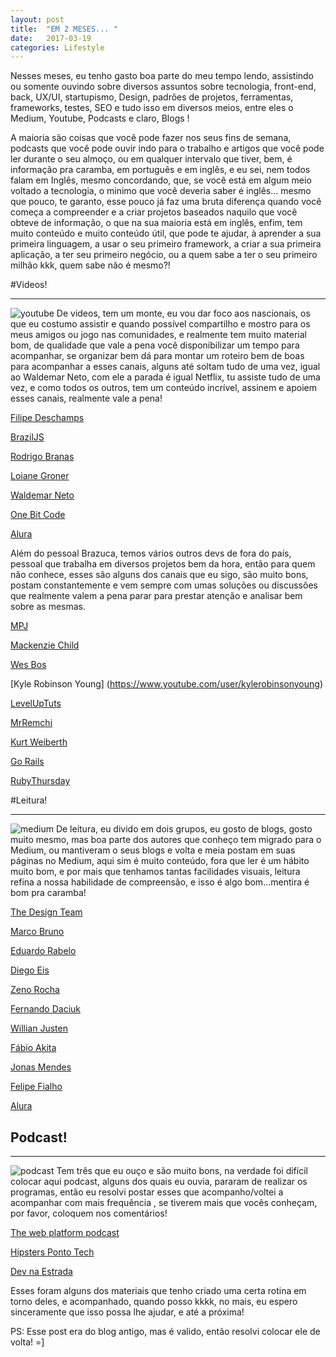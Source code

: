 ```yaml
---
layout: post
title:  "EM 2 MESES... "
date:   2017-03-19
categories: Lifestyle
---
```


Nesses meses, eu tenho gasto boa parte do meu tempo lendo, assistindo ou somente ouvindo sobre diversos assuntos sobre tecnologia, front-end, back, UX/UI, startupismo, Design, padrões de projetos, ferramentas, frameworks, testes, SEO  e tudo isso em diversos meios, entre eles o Medium, Youtube, Podcasts e claro, Blogs !

A maioria são coisas que você pode fazer nos seus fins de semana,  podcasts que você pode ouvir indo para o trabalho e  artigos que você pode ler durante o seu almoço, ou em qualquer intervalo que tiver, bem, é informação pra caramba, em português e em inglês, e eu sei, nem todos falam em Inglês, mesmo concordando, que, se você está em algum meio voltado a tecnologia, o minimo que você deveria saber é inglês... mesmo que pouco, te garanto, esse pouco já faz uma bruta diferença quando você começa a compreender e a criar projetos baseados naquilo que você obteve de informação, o que na sua maioria está em inglês, enfim, tem muito conteúdo e muito conteúdo útil, que pode te ajudar, à aprender a sua primeira linguagem, a usar o seu primeiro framework, a criar a sua primeira aplicação, a ter seu primeiro negócio, ou a quem sabe a ter o seu primeiro milhão kkk, quem sabe não é mesmo?! 




#Videos!

---------------------------------

![youtube](https://github.com/IgorVieira/igorprvieira/blob/master/app/assets/images/youtube.jpg?raw=true)
De videos, tem um monte, eu vou dar foco aos nascionais, os que eu costumo assistir e quando possível compartilho e mostro para os meus amigos ou jogo nas comunidades, e realmente tem muito material bom, de qualidade que vale a pena você disponibilizar um tempo para acompanhar, se organizar bem dá para montar um roteiro bem de boas para acompanhar a esses canais, alguns até soltam tudo de uma vez, igual ao Waldemar Neto, com ele a parada é igual Netflix, tu assiste tudo de uma vez, e como todos os outros, tem um conteúdo incrível, assinem e apoiem esses canais, realmente vale a pena! 


[Filipe Deschamps]( https://www.youtube.com/channel/UCU5JicSrEM5A63jkJ2QvGYw)
 
[BrazilJS](https://www.youtube.com/channel/UCnLdHOuue5i1O7TsH6oh07w)
  
[Rodrigo Branas]( https://www.youtube.com/user/rodrigobranas)

[Loiane Groner](https://www.youtube.com/user/Loianeg)

[Waldemar Neto](https://www.youtube.com/channel/UCqmJGTdcMIRXOZuukHZ8TqA)

[One Bit Code](https://www.youtube.com/channel/UC44Mzz2-5TpyfklUCQ5NuxQ)


[Alura](https://www.youtube.com/user/aluracursosonline)

 
Além do pessoal Brazuca, temos vários outros devs de fora do país, pessoal que trabalha em diversos projetos bem da hora, então para quem não conhece, esses são alguns dos canais que eu sigo, são muito bons, postam constantemente e vem sempre com umas soluções ou discussões que realmente valem a pena parar para prestar atenção e analisar bem sobre as mesmas.   



[MPJ]( https://www.youtube.com/channel/UCO1cgjhGzsSYb1rsB4bFe4Q)

[Mackenzie Child](https://www.youtube.com/channel/UCfWZwsP8trUy5uHJg8gcGIQ)

[Wes Bos](https://www.youtube.com/user/wesbos)

[Kyle Robinson Young] (https://www.youtube.com/user/kylerobinsonyoung)

[LevelUpTuts](https://www.youtube.com/user/LevelUpTuts)

[MrRemchi](https://www.youtube.com/user/MrRemchi)

[Kurt Weiberth](https://www.youtube.com/user/whobeatpinkled/videos)

[Go Rails](https://www.youtube.com/channel/UCIQmhQxCvLHRr3Beku77tww)

[RubyThursday](https://www.youtube.com/channel/UCgbzly83EZoSVjBIf9sNw5A)





#Leitura!

---------------------------------

![medium](https://github.com/IgorVieira/igorprvieira/blob/master/app/assets/images/medium.jpg?raw=true)
De leitura, eu divido em dois grupos, eu gosto de blogs, gosto muito mesmo, mas boa parte dos autores que conheço tem migrado para o Medium, ou mantiveram o seus blogs e volta e meia postam em suas páginas no Medium, aqui sim é muito conteúdo, fora que ler é um hábito muito bom, e por mais que tenhamos tantas facilidades visuais, leitura refina a nossa habilidade de compreensão, e isso é algo bom...mentira é bom pra caramba!



[The Design Team](https://thedesignteam.io/)

[Marco Bruno](https://medium.com/@marcobrunobr)

[Eduardo Rabelo](https://medium.com/@oieduardorabelo)

[Diego Eis](https://medium.com/@diegoeis)

[Zeno Rocha](https://medium.com/@zenorocha)

[Fernando Daciuk](https://medium.com/@fdaciuk)

[Willian Justen](https://willianjusten.com.br)

[Fábio Akita](http://www.akitaonrails.com)

[Jonas Mendes](http://nipher.io)

[Felipe Fialho](http://www.felipefialho.com)

[Alura](http://blog.alura.com.br)





## Podcast!



---------------------------------

![podcast](https://github.com/IgorVieira/igorprvieira/blob/master/app/assets/images/hipster.png?raw=true)
Tem três que eu ouço e são muito bons, na verdade foi difícil colocar aqui podcast, alguns dos quais eu ouvia, pararam de realizar os programas, então eu resolvi postar esses que acompanho/voltei a acompanhar com mais frequência , se tiverem mais que vocês conheçam, por favor, coloquem nos comentários!

[The web platform podcast](https://thewebplatform.libsyn.com)

[Hipsters Ponto Tech](hipsters.tech)

[Dev na Estrada](http://devnaestrada.com.br/)




Esses foram alguns dos materiais que tenho criado uma certa rotina em torno deles, e acompanhado, quando posso kkkk, no mais, eu espero sinceramente  que isso possa lhe ajudar, e até a próxima!


PS: Esse post era do blog antigo, mas é valido, então resolvi colocar ele de volta! =]






